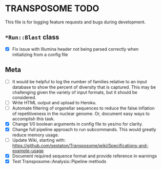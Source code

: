 # TRANSPOSOME TODO

This file is for logging feature requests and bugs during development.

## `*Run::Blast` class

- [x] Fix issue with Illumina header not being parsed correctly when initializing from a config file

## Meta
 - [ ] It would be helpful to log the number of families relative to an input database to show
       the percent of diversity that is captured. This may be challenging given the variety of input formats,
       but it should be considered.
 - [ ] Write HTML output and upload to Heroku.
 - [ ] Automate filtering of organellar sequences to reduce the false inflation of repetitiveness in the nuclear
       genome. Or, document easy ways to accomplish this task.
 - [x] Change 1/0 boolean arguments in config file to yes/no for clarity.
 - [x] Change full pipeline approach to run subcommands. This would greatly reduce memory usage.
 - [ ] Update Wiki, starting with: https://github.com/sestaton/Transposome/wiki/Specifications-and-example-usage
 - [x] Document required sequence format and provide reference in warnings
 - [x] Test Transposome::Analysis::Pipeline methods